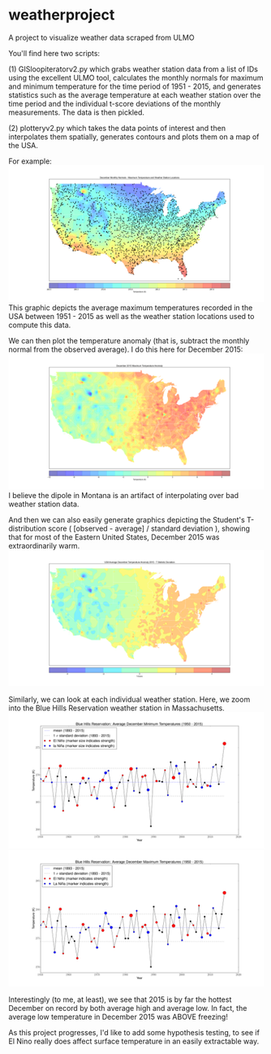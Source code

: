 # weatherproject
A project to visualize weather data scraped from ULMO


You'll find here two scripts: 

(1) GISloopiteratorv2.py which grabs weather station data from a list of IDs using the excellent ULMO tool, calculates the monthly normals for maximum and minimum temperature for the time period of 1951 - 2015, and generates statistics such as the average temperature at each weather station over the time period and the individual t-score deviations of the monthly measurements. The data is then pickled.

(2) plotteryv2.py which takes the data points of interest and then interpolates them spatially, generates contours and plots them on a map of the USA. 

For example:
![Average Maximum Temperatures in the USA - December](https://github.com/jklobas/weatherproject/blob/master/figure_1Avgs.png)
This graphic depicts the average maximum temperatures recorded in the USA between 1951 - 2015 as well as the weather station locations used to compute this data.

We can then plot the temperature anomaly (that is, subtract the monthly normal from the observed average). I do this here for December 2015:
![December 2015 Maximum Temperature Anomaly](https://github.com/jklobas/weatherproject/blob/master/figure_1anom.png)
I believe the dipole in Montana is an artifact of interpolating over bad weather station data.

And then we can also easily generate graphics depicting the Student's T-distribution score ( [observed - average] / standard deviation ), showing that for most of the Eastern United States, December 2015 was extraordinarily warm.
![December 2015 Maximum Temperature T-Scores](https://github.com/jklobas/weatherproject/blob/master/figure_1tstat.png)

Similarly, we can look at each individual weather station.  Here, we zoom into the Blue Hills Reservation weather station in Massachusetts.
![December Minimum Temperatures by Year, Blue Hills Reservation](https://github.com/jklobas/weatherproject/blob/master/mintemp.png)
![December Maximum Temperatures by Year, Blue Hills Reservation](https://github.com/jklobas/weatherproject/blob/master/maxtemp.png)

Interestingly (to me, at least), we see that 2015 is by far the hottest December on record by both average high and average low. In fact, the average low temperature in December 2015 was ABOVE freezing!

As this project progresses, I'd like to add some hypothesis testing, to see if El Nino really does affect surface temperature in an easily extractable way.  
